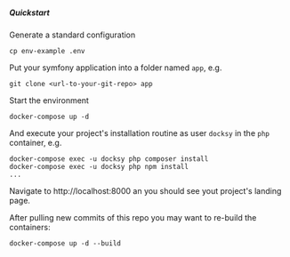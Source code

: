 ##### Quickstart

Generate a standard configuration

    cp env-example .env

Put your symfony application into a folder named `app`, e.g.

    git clone <url-to-your-git-repo> app

Start the environment

    docker-compose up -d

And execute your project's installation routine  as user `docksy` in the `php` container, e.g.

    docker-compose exec -u docksy php composer install
    docker-compose exec -u docksy php npm install
    ...
    
Navigate to http://localhost:8000 an you should see yout project's landing page.

After pulling new commits of this repo you may want to re-build the containers:

    docker-compose up -d --build
